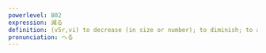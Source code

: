 ```yaml
---
powerlevel: 802
expression: 減る
definition: (v5r,vi) to decrease (in size or number); to diminish; to abate; (P)
pronunciation: へる
---
```


